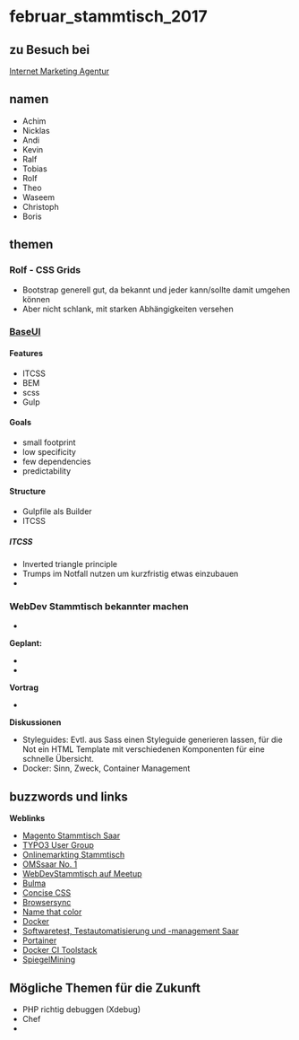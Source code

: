 # februar_stammtisch_2017

## zu Besuch bei 

[Internet Marketing Agentur](https://www.internet-marketing-agentur.com/)

## namen

- Achim
- Nicklas
- Andi
- Kevin
- Ralf
- Tobias
- Rolf
- Theo
- Waseem
- Christoph
- Boris

## themen

### Rolf - CSS Grids

- Bootstrap generell gut, da bekannt und jeder kann/sollte damit umgehen können
- Aber nicht schlank, mit starken Abhängigkeiten versehen

### [BaseUI](https://github.com/doingwebthings/baseui)

#### Features

- ITCSS
- BEM
- scss
- Gulp

#### Goals

- small footprint
- low specificity
- few dependencies
- predictability

#### Structure

- Gulpfile als Builder
- ITCSS

##### ITCSS

- Inverted triangle principle
- Trumps im Notfall nutzen um kurzfristig etwas einzubauen
- 


### WebDev Stammtisch bekannter machen

* 

**Geplant:**

* 
* 

**Vortrag** 
 
* 

**Diskussionen**
 
* Styleguides: Evtl. aus Sass einen Styleguide generieren lassen, für die Not ein HTML
    Template mit verschiedenen Komponenten für eine schnelle Übersicht.
* Docker: Sinn, Zweck, Container Management


## buzzwords und links


**Weblinks**

* [Magento Stammtisch Saar](https://www.meetup.com/de-DE/Magento-Stammtisch-Saar/)
* [TYPO3 User Group](https://www.meetup.com/TYPO3-Usergroup-Saar/)
* [Onlinemarkting Stammtisch](http://onlinemarketing.saarland/) 
* [OMSsaar No. 1](https://www.facebook.com/events/600831456773780/)
* [WebDevStammtisch auf Meetup](https://www.meetup.com/de-DE/Webdeveloper-Stammtisch-Saar/)
* [Bulma](http://bulma.io/)
* [Concise CSS](http://concisecss.com/)
* [Browsersync](https://www.browsersync.io/)
* [Name that color](http://chir.ag/projects/name-that-color/)
* [Docker](https://www.meetup.com/de-DE/Containerschifffahrt-SB-Docker-Meetup/)
* [Softwaretest, Testautomatisierung und -management Saar](https://www.meetup.com/de-DE/Saarland-Softwarequalitatssicherung-Testautomatisierung/)
* [Portainer](http://portainer.io/)
* [Docker CI Toolstack](https://github.com/marcelbirkner/docker-ci-tool-stack)
* [SpiegelMining](https://www.youtube.com/watch?v=dkFN_e9lfis)

## Mögliche Themen für die Zukunft

* PHP richtig debuggen (Xdebug) 
* Chef
* 